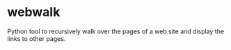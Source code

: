 # webwalk
Python tool to recursively walk over the pages of a web site and display the links to other pages.

